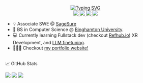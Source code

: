 
<p align="center">
<a href="https://github.com/brianmatzelle">
    <img src="https://readme-typing-svg.demolab.com?font=Georgia&size=18&duration=2000&pause=100&multiline=true&width=500&height=80&lines=Brian+Matzelle;Undergraduate+Student+%7C+Software+Engineer+%7C+Entrepreneur;AI+%7C+Mobile+Development+%7C+Machine+Learning" alt="Typing SVG" />
</a>
<br/>

<a href="https://matzelle.co">
    <img src="https://img.shields.io/badge/Website-matzelle.co-red?style=flat-square">
</a>  
<a href="https://github.com/brianmatzelle/brianmatzelle/blob/main/Resume.pdf">
    <img src="https://img.shields.io/badge/PDF-CV-red?style=flat-square&logo=adobe">
</a> 
<a href="https://www.linkedin.com/in/brianmatzelle/">
    <img src="https://img.shields.io/badge/-Linkedin-blue?style=flat-square&logo=linkedin">
</a>
<a href="mailto:brian@matzelle.co">
    <img src="https://img.shields.io/badge/-Email-red?style=flat-square&logo=gmail&logoColor=white">
</a>

<br/>

<!-- <a href="https://github.com/brianmatzelle">
    <img src="https://github-stats-alpha.vercel.app/api?username=brianmatzelle&cc=22272e&tc=37BCF6&ic=fff&bc=0000">
</a> -->

</p>

* 💡 Associate SWE @ [SageSure](https://www.sagesure.com/)
* 📖 BS in Computer Science @ [Binghamton University](https://www.binghamton.edu/computer-science/undergraduate-programs/cs-major.html).
* 💻 Currently learning Fullstack dev (checkout [Refhub.io](https://www.refhub.io/)) XR Development, and [LLM finetuning](https://huggingface.co/BinghamtonUniversity/cs415-llama2-7b-twitch-chats-40k).
* 🧑🏼‍🦱 Checkout [my portfolio website!](https://www.matzelle.co/)


<br>
<summary>📈 GitHub Stats</summary>

![](http://github-profile-summary-cards.vercel.app/api/cards/profile-details?username=brianmatzelle&theme=dracula)
![](http://github-profile-summary-cards.vercel.app/api/cards/repos-per-language?username=brianmatzelle&theme=dracula)
![](http://github-profile-summary-cards.vercel.app/api/cards/most-commit-language?username=brianmatzelle&theme=dracula)

</details>
